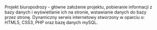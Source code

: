 Projekt biuropodrozy - główne założenie projektu, pobieranie informacji z bazy danych i wyświetlanie ich na stronie, wstawianie danych do bazy przez stronę. Dynamiczny serwis internetowy stworzony w oparciu o: HTML5, CSS3, PHP oraz bazę danych mySQL.
